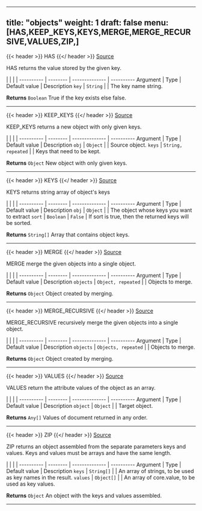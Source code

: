 

---
title: "objects"
weight: 1
draft: false
menu: [HAS,KEEP_KEYS,KEYS,MERGE,MERGE_RECURSIVE,VALUES,ZIP,]
---



{{< header >}}
HAS
{{</ header >}}
[Source](https://github.com/MontFerret/ferret/tree/master/pkg/stdlib/objects/has.go#L13)

HAS returns the value stored by the given key.

|          |          |                |
---------- | -------- | -------------- | ----------
Argument   | Type     | Default value  | Description
`key` | `String`  |  | The key name string.


**Returns** `Boolean` True if the key exists else false.
- - - -


{{< header >}}
KEEP_KEYS
{{</ header >}}
[Source](https://github.com/MontFerret/ferret/tree/master/pkg/stdlib/objects/keep_keys.go#L14)

KEEP_KEYS returns a new object with only given keys.

|          |          |                |
---------- | -------- | -------------- | ----------
Argument   | Type     | Default value  | Description
`obj` | `Object`  |  | Source object.
`keys` | `String, repeated`  |  | Keys that need to be kept.


**Returns** `Object` New object with only given keys.
- - - -


{{< header >}}
KEYS
{{</ header >}}
[Source](https://github.com/MontFerret/ferret/tree/master/pkg/stdlib/objects/keys.go#L15)

KEYS returns string array of object's keys

|          |          |                |
---------- | -------- | -------------- | ----------
Argument   | Type     | Default value  | Description
`obj` | `Object`  |  | The object whose keys you want to extract
`sort` | `Boolean`  | `False` | If sort is true, then the returned keys will be sorted.


**Returns** `String[]` Array that contains object keys.
- - - -


{{< header >}}
MERGE
{{</ header >}}
[Source](https://github.com/MontFerret/ferret/tree/master/pkg/stdlib/objects/merge.go#L13)

MERGE merge the given objects into a single object.

|          |          |                |
---------- | -------- | -------------- | ----------
Argument   | Type     | Default value  | Description
`objects` | `Object, repeated`  |  | Objects to merge.


**Returns** `Object` Object created by merging.
- - - -


{{< header >}}
MERGE_RECURSIVE
{{</ header >}}
[Source](https://github.com/MontFerret/ferret/tree/master/pkg/stdlib/objects/merge_recursive.go#L13)

MERGE_RECURSIVE recursively merge the given objects into a single object.

|          |          |                |
---------- | -------- | -------------- | ----------
Argument   | Type     | Default value  | Description
`objects` | `Objects, repeated`  |  | Objects to merge.


**Returns** `Object` Object created by merging.
- - - -


{{< header >}}
VALUES
{{</ header >}}
[Source](https://github.com/MontFerret/ferret/tree/master/pkg/stdlib/objects/values.go#L13)

VALUES return the attribute values of the object as an array.

|          |          |                |
---------- | -------- | -------------- | ----------
Argument   | Type     | Default value  | Description
`object` | `Object`  |  | Target object.


**Returns** `Any[]` Values of document returned in any order.
- - - -


{{< header >}}
ZIP
{{</ header >}}
[Source](https://github.com/MontFerret/ferret/tree/master/pkg/stdlib/objects/zip.go#L16)

ZIP returns an object assembled from the separate parameters keys and values. Keys and values must be arrays and have the same length.

|          |          |                |
---------- | -------- | -------------- | ----------
Argument   | Type     | Default value  | Description
`keys` | `String[]`  |  | An array of strings, to be used as key names in the result.
`values` | `Object[]`  |  | An array of core.value, to be used as key values.


**Returns** `Object` An object with the keys and values assembled.
- - - -
